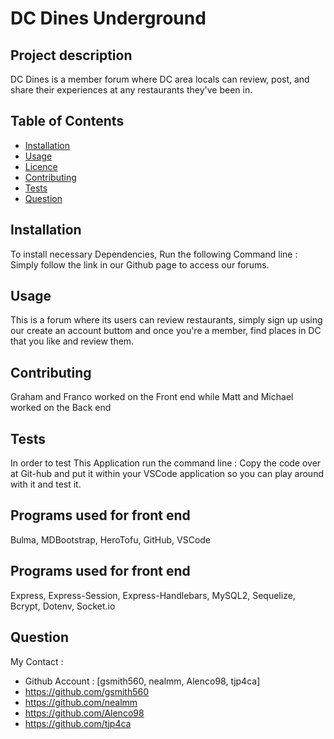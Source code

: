 # DC Dines Underground 
 ## Project description
DC Dines is a member forum where DC area locals can review, post, and share their experiences at any restaurants they've been in. 
  ## Table of Contents ##
  * [Installation](#Installation)
  * [Usage](#Usage)
  * [Licence](#Wireframe)
  * [Contributing](#Contributing)
  * [Tests](#Tests)
  * [Question](#Question)
## Installation
To install necessary Dependencies, Run the following Command line :
Simply follow the link in our Github page to access our forums.

## Usage
This is a forum where its users can review restaurants, simply sign up using our create an account buttom and once you're a member, find places in DC that you like and review them.

## Contributing 
Graham and Franco worked on the Front end while Matt and Michael worked on the Back end

## Tests
In order to test This Application run the command line :
Copy the code over at Git-hub and put it within your VSCode application so you can play around with it and test it.

## Programs used for front end
Bulma, MDBootstrap, HeroTofu, GitHub, VSCode

## Programs used for front end
Express, Express-Session, Express-Handlebars, MySQL2, Sequelize, Bcrypt, Dotenv, Socket.io

## Question
My Contact :
- Github Account :  [gsmith560, nealmm, Alenco98, tjp4ca]
- https://github.com/gsmith560
- https://github.com/nealmm
- https://github.com/Alenco98
- https://github.com/tjp4ca
